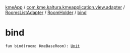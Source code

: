 [kmeApp](../../../index.md) / [com.kme.kaltura.kmeapplication.view.adapter](../../index.md) / [RoomsListAdapter](../index.md) / [RoomHolder](index.md) / [bind](./bind.md)

# bind

`fun bind(room: KmeBaseRoom): `[`Unit`](https://kotlinlang.org/api/latest/jvm/stdlib/kotlin/-unit/index.html)